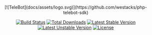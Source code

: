 <p align="center">
[![TeleBot](docs/assets/logo.svg)](https://github.com/westacks/php-telebot-sdk)
</p>

<p align="center">
<a href="https://travis-ci.org/westacks/php-telebot-sdk"><img src="https://travis-ci.org/westacks/php-telebot-sdk.svg" alt="Build Status"></a>
<a href="https://packagist.org/packages/westacks/php-telebot-sdk"><img src="https://poser.pugx.org/westacks/php-telebot-sdk/d/total.svg" alt="Total Downloads"></a>
<a href="https://packagist.org/packages/westacks/php-telebot-sdk"><img src="https://poser.pugx.org/westacks/php-telebot-sdk/v/stable.svg" alt="Latest Stable Version"></a>
<a href="https://packagist.org/packages/westacks/php-telebot-sdk"><img src="https://poser.pugx.org/westacks/php-telebot-sdk/v/unstable.svg" alt="Latest Unstable Version"></a>
<a href="https://packagist.org/packages/westacks/php-telebot-sdk"><img src="https://poser.pugx.org/westacks/php-telebot-sdk/license.svg" alt="License"></a>
</p>
